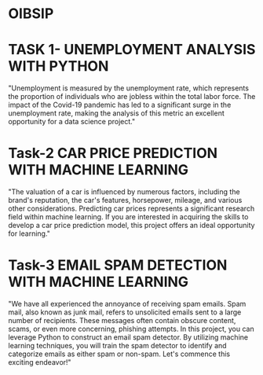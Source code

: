 # OIBSIP

# TASK 1- UNEMPLOYMENT ANALYSIS WITH PYTHON

"Unemployment is measured by the unemployment rate, which represents the proportion of individuals who are jobless within the total labor force. The impact of the Covid-19 pandemic has led to a significant surge in the unemployment rate, making the analysis of this metric an excellent opportunity for a data science project."

# Task-2 CAR PRICE PREDICTION WITH MACHINE LEARNING

"The valuation of a car is influenced by numerous factors, including the brand's reputation, the car's features, horsepower, mileage, and various other considerations. Predicting car prices represents a significant research field within machine learning. If you are interested in acquiring the skills to develop a car price prediction model, this project offers an ideal opportunity for learning."

# Task-3 EMAIL SPAM DETECTION WITH MACHINE LEARNING

"We have all experienced the annoyance of receiving spam emails. Spam mail, also known as junk mail, refers to unsolicited emails sent to a large number of recipients. These messages often contain obscure content, scams, or even more concerning, phishing attempts.
In this project, you can leverage Python to construct an email spam detector. By utilizing machine learning techniques, you will train the spam detector to identify and categorize emails as either spam or non-spam. Let's commence this exciting endeavor!"
